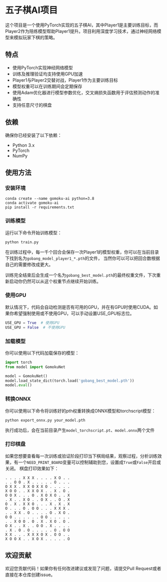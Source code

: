 # 五子棋AI项目

这个项目是一个使用PyTorch实现的五子棋AI，其中Player1是主要训练目标，而Player2作为陪练模型帮助Player1提升。项目利用深度学习技术，通过神经网络模型来模拟玩家下棋的策略。

## 特点

- 使用PyTorch实现神经网络模型
- 训练及推理验证均支持使用GPU加速
- Player1与Player2交替对战，Player1作为主要训练目标
- 模型权重可以在训练期间会定期保存
- 使用Adam优化器进行模型参数优化，交叉熵损失函数用于评估预测动作的准确性
- 支持任意尺寸的棋盘

## 依赖

确保你已经安装了以下依赖：

- Python 3.x
- PyTorch
- NumPy

## 使用方法

### 安装环境

```shell
conda create --name gomoku-ai python=3.8
conda activate gomoku-ai
pip install -r requirements.txt
```

### 训练模型

运行以下命令开始训练模型：
```shell
python train.py
```

在训练过程中，每一千个回合会保存一次Player1的模型权重，你可以在当前目录下找到名为`gobang_model_player1_*.pth`的文件，
当然你可以可以把回合数根据自己的需要修改成更大。

训练完全结束后会生成一个名为`gobang_best_model.pth`的最终权重文件，下次重新启动你仍然可以从这个权重节点继续开始训练。


### 使用GPU

默认情况下，代码会自动检测是否有可用的GPU，并在有GPU时使用CUDA。如果你希望强制使用或不使用GPU，可以手动设置USE_GPU标志位。

```python
USE_GPU = True  # 使用GPU
USE_GPU = False  # 不使用GPU
```

### 加载模型

你可以使用以下代码加载保存的模型：

```python
import torch
from model import GomokuNet

model = GomokuNet()
model.load_state_dict(torch.load('gobang_best_model.pth'))
model.eval()
```

### 转换ONNX

你可以使用以下命令将训练好的pth权重转换成ONNX模型和torchscript模型：

```shell
python export_onnx.py your_model.pth
```
执行成功后，会在当前目录产生`model_torchscript.pt`、`model.onnx`两个文件

### 打印棋盘

如果您想要查看每一次训练或验证阶段打印当下棋局结果，观察过程，分析训练效果，有一个`NEED_PRINT_BOARD`变量可以控制辅助到您，设置成`True`或`False`开启或关闭。
棋盘打印效果如下：
```
. . . . X X X . . . . X O . .
. . O O . X . . . . . O . . .
O X X . X X O X X O . . . . .
X O O . . X X O X . . X . O .
O O X . . . O . X O X O . . X
. X . . X O . . O X . . O . X
O . X . X X O . . . X . X . X
O . . . O . O O . . . X X X .
. . X X . O . . . . O . X O .
O O . . . . . . O O . . . . .
. . X O O . O . X . X O . O .
O X . . X . . O O . X . . . .
. X . O . O . . . . . O . O O
X X . . . X X X O X . O O . .
X O O X . . X O X . . . . . O
```

## 欢迎贡献

欢迎您贡献代码！如果你有任何改进建议或发现了问题，请提交Pull Request或者直接在本仓库创建issue。
